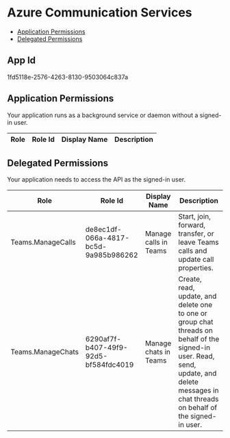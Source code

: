 # Azure Communication Services
- [Application Permissions](#application-permissions)
- [Delegated Permissions](#delegated-permissions)

## App Id
1fd5118e-2576-4263-8130-9503064c837a

## Application Permissions
Your application runs as a background service or daemon without a signed-in user.

| Role | Role Id | Display Name | Description |
|---|---|---|---|

## Delegated Permissions
Your application needs to access the API as the signed-in user. 

| Role | Role Id | Display Name | Description |
|---|---|---|---|
| Teams.ManageCalls | de8ec1df-066a-4817-bc5d-9a985b986262 | Manage calls in Teams | Start, join, forward, transfer, or leave Teams calls and update call properties. |
| Teams.ManageChats | 6290af7f-b407-49f9-92d5-bf584fdc4019 | Manage chats in Teams | Create, read, update, and delete one to one or group chat threads on behalf of the signed-in user. Read, send, update, and delete messages in chat threads on behalf of the signed-in user. |

